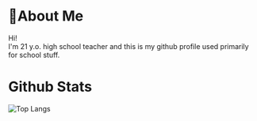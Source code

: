 #  🌲About Me <br />
Hi! <br />
I'm 21 y.o. high school teacher and this is my github profile used primarily for school stuff. <br />

# Github Stats <br />
![Top Langs](https://github-readme-stats.vercel.app/api/top-langs/?username=hajekvdf&layout=compact&theme=darcula&hide_border=true&bg_color=90,5d2b15,d68636&title_color=f1f1f1)
